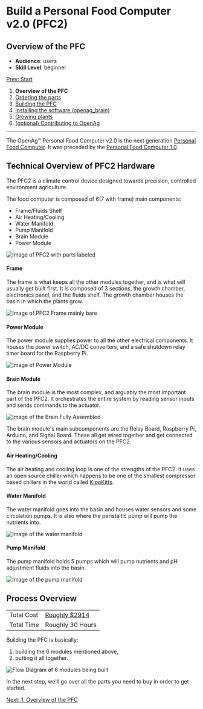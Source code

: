 # Build  a Personal Food Computer v2.0 (PFC2)

## Overview of the PFC

* **Audience**: users
* **Skill Level**: beginner

[Prev: Start](guides:food_computer_2:start)

1. **Overview of the PFC**
1. [Ordering the parts](guides:food_computer_2:2_order)
1. [Building the PFC](guides:food_computer_2:3_build)
1. [Installing the software (openag_brain)](guides:food_computer_2:4_software)
1. [Growing plants](guides:food_computer_2:5_grow)
1. [(optional) Contributing to OpenAg](/contribute)

---

The OpenAg™ Personal Food Computer v2.0 is the next generation [Personal Food Computer](https://www.media.mit.edu/projects/personal-food-computer/overview/). It was preceded by the [Personal Food Computer 1.0](:food_computer_1).

## Technical Overview of PFC2 Hardware

The PFC2 is a climate control device designed towards precision, controlled environment agriculture.

The food computer is composed of 6(7 with frame) main components:

- Frame/Fluids Shelf
- Air Heating/Cooling
- Water Manifold
- Pump Manifold
- Brain Module
- Power Module

![Image of PFC2 with parts labeled]()

#### Frame

The frame is what keeps all the other modules together, and is what will usually get built first. It is composed of 3 sections, the growth chamber, electronics panel, and the fluids shelf. The growth chamber houses the basin in which the plants grow.

![Image of PFC2 Frame mainly bare]()

#### Power Module

The power module supplies power to all the other electrical components. It houses the power switch, AC/DC converters, and a safe shutdown relay timer board for the Raspberry Pi.

![Image of Power Module]()

#### Brain Module

The brain module is the most complex, and arguably the most important part of the PFC2. It orchestrates the entire system by reading sensor inputs and sends commands to the actuator.

![Image of the Brain Fully Assembled]()

The brain module's main subcomponents are the Relay Board, Raspberry Pi, Arduino, and Signal Board. These all get wired together and get connected to the various sensors and actuators on the PFC2.

#### Air Heating/Cooling

The air heating and cooling loop is one of the strengths of the PFC2. It uses an open source chiller which happens to be one of the smallest compressor based chillers in the world called [KippKitts](https://www.kippkitts.com/).

#### Water Manifold

The water manifold goes into the basin and houses water sensors and some circulation pumps. It is also where the peristaltic pump will pump the nutrients into.

![Image of the water manifold]()

#### Pump Manifold

The pump manifold holds 5 pumps which will pump nutrients and pH adjustment fluids into the basin.

![Image of the pump manifold]()

## Process Overview

|    |    |
| :- | :- |
| Total Cost | [ Roughly $2914](http://forum.openag.media.mit.edu/t/pfc-2-0-beta-materials-cost-2914/1299)|
| Total Time | Roughly 30 Hours |

Building the PFC is basically:

1. building the 6 modules mentioned above,
2. putting it all together.

![Flow Diagram of 6 modules being built]()

In the next step, we'll go over all the parts you need to buy in order to get started.

[Next: 1. Overview of the PFC](guides:food_computer_2:2_order)
